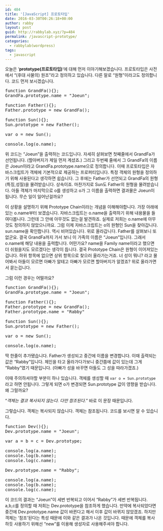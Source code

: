 ```yaml
---
id: 484
title: '[JavaScript] 프로토타입'
date: 2016-03-30T00:26:18+00:00
author: rabby
layout: post
guid: http://rabbylab.xyz/?p=484
permalink: /javascript-prototype/
categories:
  - rabbylab(wordpress)
tags:
  - javascript
---
```

오늘은 &#8216;**prototype(프로토타입)**&#8216;에 대해 먼저 이야기해보겠습니다. 프로토타입은 사전에서 &#8220;(후대 사물의) 원조&#8221;라고 정의하고 있습니다. 다른 말로 &#8220;원형&#8221;이라고도 정의합니다. 코드 먼저 보시겠습니다.

<pre class="brush: plain; title: ; notranslate" title="">function GrandFa(){};
GrandFa.prototype.name = "Joeun";

function Father(){};
Father.prototype = new GrandFa();

function Sun(){};
Sun.prototype = new Father();

var o = new Sun();

console.log(o.name);
</pre>

위 코드는 &#8220;Joeun&#8221;을 출력하는 코드입니다. 자세히 살펴보면 첫째줄에서 GrandFa가 선언됩니다. (할아버지가 제일 먼저 계셨죠.) 그리고 두번째 줄에서 그 GrandFa의 이름은 Joeun이라고 GrandFa.prototype.name으로 정의합니다. 이때 프로토타입은 자바스크립트가 객체에 기본적으로 제공하는 프로퍼티입니다. 특정 객체의 원형을 정의하기 위해 사용된다고 생각하면 쉽습니다. 그 후에는 Father가 선언되고 GrandFa의 원형(특징,성질)을 물려받습니다. 상속이죠. 마찬가지로 Sun도 Father의 원형을 물려받습니다. 아들 객체가 마지막으로 o를 생성하고 o가 그 이름을 출력하면 결과물은 Joeun이 됩니다. 무슨 일이 일어난걸까요? 

이 상황을 설명하기 위해 Prototype Chain이라는 개념을 이해해야합니다. 가장 아래에 있는 o.name부터 보겠습니다. 자바스크립트는 o.name을 출력하기 위해 내용물을 들여다봅니다. 그런데 그 안에 아무것도 없는걸 발견하죠. 실제로 저희는 o.name에 아무것도 정의하지 않았으니까요. 그럼 이제 자바스크립트는 o의 원형인 Sun을 찾아갑니다. sun.name을 확인합니다. 역시 비어있습니다. 위로 올라갑니다. Father를 살펴보니 또 없군요. 결국 GrandFa까지 가서 보니 이 가족의 이름은 &#8220;Joeun&#8221;입니다. 그래서 o.name에 해당 내용을 출력합니다. 어떤가요? name을 Family name이라고 했으면 더 쉬웠을지도 모르겠다는 생각이 듭니다. 결국 Prototype Chain은 원형이 이어져있는 겁니다. 하위 항목에 없으면 상위 항목으로 찾으러 올라가는거죠. 너 성이 뭐니? 라고 물어봐서 아들이 모르면 아빠가 알테고 아빠가 모르면 할아버지가 알겠죠? 위로 올라가면서 묻는겁니다.

그럼 이런 경우는 어떨까요?

<pre class="brush: plain; title: ; notranslate" title="">function GrandFa(){};
GrandFa.prototype.name = "Joeun";

function Father(){};
Father.prototype = new GrandFa();
Father.prototype.name = "Rabby"

function Sun(){};
Sun.prototype = new Father();

var o = new Sun();

console.log(o.name);
</pre>

딱 한줄이 추가됐습니다. Father가 생성되고 중간에 이름을 변경합니다. 이때 출력되는 값은 &#8220;Rabby&#8221;입니다. 체인을 타고 올라가다가보니 중간쯤에 값이 있는데 그게 &#8220;Rabby&#8221;였기 때문입니다. (아빠가 성을 바꾸면 아들도 그 성을 따라가겠죠.)

이때 주의하셔야할 부분이 하나 있습니다. 객체를 생성할 때 `var o = Sun.prototype`라고 하면 안됩니다. 그렇게 되면 o가 변경되면 Sun.prototype 값이 영향을 받습니다. 왜 그럴까요?

&#8220;_객체는 결코 복사되지 않는다. 다만 참조된다._&#8221; 바로 이 문장 때문입니다.
  
그렇습니다. 객체는 복사되지 않습니다. 객체는 참조됩니다. 코드를 보시면 알 수 있습니다.

<pre class="brush: plain; title: ; notranslate" title="">function Dev(){};
Dev.prototype.name = "Joeun";

var a = b = c = Dev.prototype;

console.log(a.name);
console.log(b.name);
console.log(c.name);

Dev.prototype.name = "Rabby";

console.log(a.name);
console.log(b.name);
console.log(c.name);
</pre>

이 코드의 결과는 &#8220;Joeun&#8221;이 세번 반복되고 이어서 &#8220;Rabby&#8221;가 세번 반복됩니다. a,b,c를 정의할 때 저희는 Dev.prototype을 참조하게 했습니다. 만약에 복사되었다면 중간에 Dev.prototype.name 값이 바뀐다고 해서 이후 값이 바뀌지 않았겠죠. 하지만 객체는 &#8216;참조&#8217;된다는 특성 때문에 이와 같은 결과가 나온 것입니다. 때문에 객체를 복사하듯 사용하기 위해선 &#8220;new&#8221;를 이용해 생성자로 사용해주셔야 합니다.